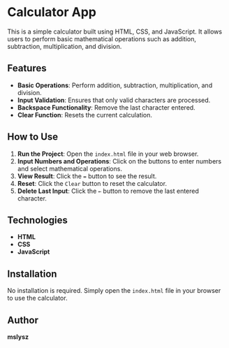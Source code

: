 # Calculator App

This is a simple calculator built using HTML, CSS, and JavaScript. It allows users to perform basic mathematical operations such as addition, subtraction, multiplication, and division.

## Features

- **Basic Operations**: Perform addition, subtraction, multiplication, and division.
- **Input Validation**: Ensures that only valid characters are processed.
- **Backspace Functionality**: Remove the last character entered.
- **Clear Function**: Resets the current calculation.

## How to Use

1. **Run the Project**: Open the `index.html` file in your web browser.
2. **Input Numbers and Operations**: Click on the buttons to enter numbers and select mathematical operations.
3. **View Result**: Click the `=` button to see the result.
4. **Reset**: Click the `Clear` button to reset the calculator.
5. **Delete Last Input**: Click the `←` button to remove the last entered character.

## Technologies

- **HTML**
- **CSS**
- **JavaScript**

## Installation

No installation is required. Simply open the `index.html` file in your browser to use the calculator.

## Author

**mslysz**
